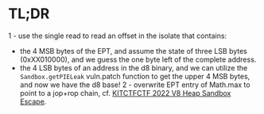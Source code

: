 # TL;DR
1 - use the single read to read an offset in the isolate that contains:
- the 4 MSB bytes of the EPT, and assume the state of three LSB bytes (0xXX010000), and we guess the one byte left of the complete address.
- the 4 LSB bytes of an address in the d8 binary, and we can utilize the `Sandbox.getPIELeak` vuln.patch function to get the upper 4 MSB bytes, and now we have the d8 base!
2 - overwrite EPT entry of Math.max to point to a jop+rop chain, cf. [KITCTFCTF 2022 V8 Heap Sandbox Escape](https://ju256.de/posts/kitctfctf22-date/).
